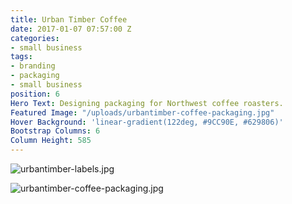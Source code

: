 ```yaml
---
title: Urban Timber Coffee
date: 2017-01-07 07:57:00 Z
categories:
- small business
tags:
- branding
- packaging
- small business
position: 6
Hero Text: Designing packaging for Northwest coffee roasters.
Featured Image: "/uploads/urbantimber-coffee-packaging.jpg"
Hover Background: 'linear-gradient(122deg, #9CC90E, #629806)'
Bootstrap Columns: 6
Column Height: 585
---
```


![urbantimber-labels.jpg](/uploads/urbantimber-labels.jpg)

![urbantimber-coffee-packaging.jpg](/uploads/urbantimber-coffee-packaging.jpg)